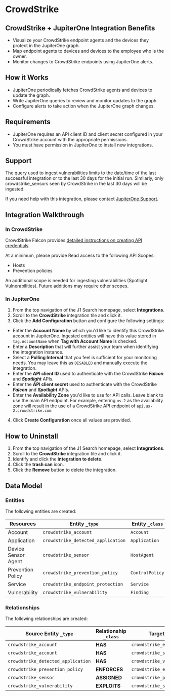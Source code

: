 # CrowdStrike

## CrowdStrike + JupiterOne Integration Benefits

- Visualize your CrowdStrike endpoint agents and the devices they protect in the
  JupiterOne graph.
- Map endpoint agents to devices and devices to the employee who is the owner.
- Monitor changes to CrowdStrike endpoints using JupiterOne alerts.

## How it Works

- JupiterOne periodically fetches CrowdStrike agents and devices to update the
  graph.
- Write JupiterOne queries to review and monitor updates to the graph.
- Configure alerts to take action when the JupiterOne graph changes.

## Requirements

- JupiterOne requires an API client ID and client secret configured in your
  CrowdStrike account with the appropriate permissions.
- You must have permission in JupiterOne to install new integrations.

## Support

The query used to ingest vulnerabilities limits to the date/time of the last
successful integration or to the last 30 days for the initial run. Similarly,
only crowdstrike_sensors seen by CrowdStrike in the last 30 days will be
ingested.

If you need help with this integration, please contact
[JupiterOne Support](https://support.jupiterone.io).

## Integration Walkthrough

### In CrowdStrike

CrowdStrike Falcon provides [detailed instructions on creating API
credentials][1].

At a minimum, please provide Read access to the following API Scopes:

- Hosts
- Prevention policies

An additional scope is needed for ingesting vulnerabilities (Spotlight
Vulnerabilities). Future additions may require other scopes.

### In JupiterOne

1. From the top navigation of the J1 Search homepage, select **Integrations**.
2. Scroll to the **CrowdStrike** integration tile and click it.
3. Click the **Add Configuration** button and configure the following settings:

- Enter the **Account Name** by which you'd like to identify this CrowdStrike
  account in JupiterOne. Ingested entities will have this value stored in
  `tag.AccountName` when **Tag with Account Name** is checked.
- Enter a **Description** that will further assist your team when identifying
  the integration instance.
- Select a **Polling Interval** that you feel is sufficient for your monitoring
  needs. You may leave this as `DISABLED` and manually execute the integration.
- Enter the **API client ID** used to authenticate with the CrowdStrike
  _**Falcon**_ and _**Spotlight**_ APIs.
- Enter the **API client secret** used to authenticate with the CrowdStrike
  _**Falcon**_ and _**Spotlight**_ APIs.
- Enter the **Availability Zone** you'd like to use for API calls. Leave blank
  to use the main API endpoint. For example, entering `us-2` as the availability
  zone will result in the use of a CrowdStrike API endpoint of
  `api.us-2.crowdstrike.com`

4. Click **Create Configuration** once all values are provided.

## How to Uninstall

1. From the top navigation of the J1 Search homepage, select **Integrations**.
2. Scroll to the **CrowdStrike** integration tile and click it.
3. Identify and click the **integration to delete**.
4. Click the **trash can** icon.
5. Click the **Remove** button to delete the integration.

[1]: https://www.crowdstrike.com/blog/tech-center/get-access-falcon-apis/

<!-- {J1_DOCUMENTATION_MARKER_START} -->
<!--
********************************************************************************
NOTE: ALL OF THE FOLLOWING DOCUMENTATION IS GENERATED USING THE
"j1-integration document" COMMAND. DO NOT EDIT BY HAND! PLEASE SEE THE DEVELOPER
DOCUMENTATION FOR USAGE INFORMATION:

https://github.com/JupiterOne/sdk/blob/main/docs/integrations/development.md
********************************************************************************
-->

## Data Model

### Entities

The following entities are created:

| Resources           | Entity `_type`                     | Entity `_class` |
| ------------------- | ---------------------------------- | --------------- |
| Account             | `crowdstrike_account`              | `Account`       |
| Application         | `crowdstrike_detected_application` | `Application`   |
| Device Sensor Agent | `crowdstrike_sensor`               | `HostAgent`     |
| Prevention Policy   | `crowdstrike_prevention_policy`    | `ControlPolicy` |
| Service             | `crowdstrike_endpoint_protection`  | `Service`       |
| Vulnerability       | `crowdstrike_vulnerability`        | `Finding`       |

### Relationships

The following relationships are created:

| Source Entity `_type`              | Relationship `_class` | Target Entity `_type`             |
| ---------------------------------- | --------------------- | --------------------------------- |
| `crowdstrike_account`              | **HAS**               | `crowdstrike_endpoint_protection` |
| `crowdstrike_account`              | **HAS**               | `crowdstrike_sensor`              |
| `crowdstrike_detected_application` | **HAS**               | `crowdstrike_vulnerability`       |
| `crowdstrike_prevention_policy`    | **ENFORCES**          | `crowdstrike_endpoint_protection` |
| `crowdstrike_sensor`               | **ASSIGNED**          | `crowdstrike_prevention_policy`   |
| `crowdstrike_vulnerability`        | **EXPLOITS**          | `crowdstrike_sensor`              |

<!--
********************************************************************************
END OF GENERATED DOCUMENTATION AFTER BELOW MARKER
********************************************************************************
-->
<!-- {J1_DOCUMENTATION_MARKER_END} -->

